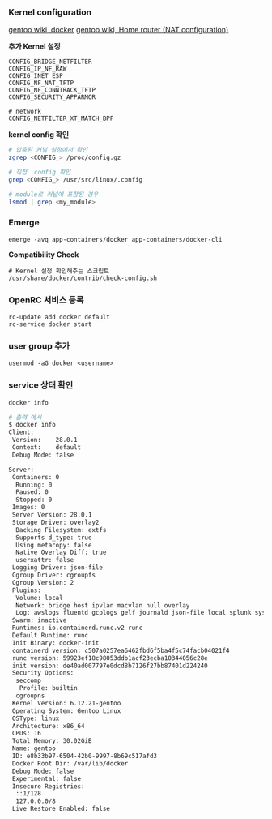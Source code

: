 ### Kernel configuration

[gentoo wiki, docker](https://wiki.gentoo.org/wiki/Docker)
[gentoo wiki, Home router (NAT configuration)](https://wiki.gentoo.org/wiki/Home_router)

**추가 Kernel 설정**
```
CONFIG_BRIDGE_NETFILTER
CONFIG_IP_NF_RAW
CONFIG_INET_ESP
CONFIG_NF_NAT_TFTP
CONFIG_NF_CONNTRACK_TFTP
CONFIG_SECURITY_APPARMOR

# network
CONFIG_NETFILTER_XT_MATCH_BPF
```

**kernel config 확인**
```bash
# 압축된 커널 설정에서 확인
zgrep <CONFIG_> /proc/config.gz

# 직접 .config 확인
grep <CONFIG_> /usr/src/linux/.config

# module로 커널에 포함된 경우
lsmod | grep <my_module>
```

### Emerge

``` shell
emerge -avq app-containers/docker app-containers/docker-cli
```


**Compatibility Check**
``` shell
# Kernel 설정 확인해주는 스크립트
/usr/share/docker/contrib/check-config.sh
```

### OpenRC 서비스 등록

``` shell
rc-update add docker default
rc-service docker start
```

### user group 추가

``` shell
usermod -aG docker <username>
```

### service 상태 확인

``` bash
docker info
```

``` bash
# 출력 예시
$ docker info
Client:
 Version:    28.0.1
 Context:    default
 Debug Mode: false

Server:
 Containers: 0
  Running: 0
  Paused: 0
  Stopped: 0
 Images: 0
 Server Version: 28.0.1
 Storage Driver: overlay2
  Backing Filesystem: extfs
  Supports d_type: true
  Using metacopy: false
  Native Overlay Diff: true
  userxattr: false
 Logging Driver: json-file
 Cgroup Driver: cgroupfs
 Cgroup Version: 2
 Plugins:
  Volume: local
  Network: bridge host ipvlan macvlan null overlay
  Log: awslogs fluentd gcplogs gelf journald json-file local splunk syslog
 Swarm: inactive
 Runtimes: io.containerd.runc.v2 runc
 Default Runtime: runc
 Init Binary: docker-init
 containerd version: c507a0257ea6462fbd6f5ba4f5c74facb04021f4
 runc version: 59923ef18c98053ddb1acf23ecba10344056c28e
 init version: de40ad007797e0dcd8b7126f27bb87401d224240
 Security Options:
  seccomp
   Profile: builtin
  cgroupns
 Kernel Version: 6.12.21-gentoo
 Operating System: Gentoo Linux
 OSType: linux
 Architecture: x86_64
 CPUs: 16
 Total Memory: 30.02GiB
 Name: gentoo
 ID: e8b33b97-6504-42b0-9997-8b69c517afd3
 Docker Root Dir: /var/lib/docker
 Debug Mode: false
 Experimental: false
 Insecure Registries:
  ::1/128
  127.0.0.0/8
 Live Restore Enabled: false
```